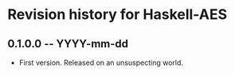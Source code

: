 # Revision history for Haskell-AES

## 0.1.0.0 -- YYYY-mm-dd

* First version. Released on an unsuspecting world.
